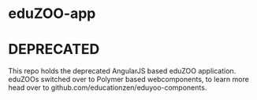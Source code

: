 eduZOO-app
==========

DEPRECATED
==========

This repo holds the deprecated AngularJS based eduZOO application. eduZOOs switched over to Polymer based webcomponents, to learn more head over to github.com/educationzen/eduyoo-components.
